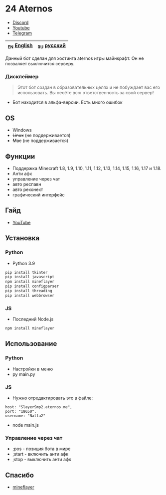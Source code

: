 # 24 Aternos

- [Discord](https://discord.gg/bjgpVAxgyE)
- [Youtube](https://youtube.com/c/fortcote)
- [Telegram](https://t.me/FortcoteTG)

| <sub>EN</sub> [English](README.md) | <sub>RU</sub> [русский](README_RU.md) |
|-------------------------|----------------------------|

Данный бот сделан для хостинга aternos игры майнкрафт. Он не позваляет выключится серверу.

### Дисклеймер

> Этот бот создан в образовательных целях и не побуждает вас его использовать. Вы несёте всю ответственность за свой сервер!

 - Бот находится в альфа-версии. Есть много ошибок

## OS

 * Windows
 * ~~Linux~~ (не поддерживается)
 * ~~Mac~~ (не поддерживается)

## Функции

 * Поддержка Minecraft 1.8, 1.9, 1.10, 1.11, 1.12, 1.13, 1.14, 1.15, 1.16, 1.17 и 1.18.
 * Анти афк
 * управление через чат
 * авто респавн
 * авто реконект
 * графический интерфейс

## Гайд

 * [YouTube](https://youtu.be/vpgzqO3YEDE)

## Установка

### Python

 * Python 3.9

```bash
pip install tkinter
pip install javascript
npm install mineflayer
pip install configparser
pip install threading
pip install webbrowser
```

### JS

 * Последний Node.js

```bash
npm install mineflayer
```

## Использование

### Python

 * Настройки в меню
 * py main.py

### JS

 * Нужно отредактировать это в файле:

```jsz
host: "SlayerSmp2.aternos.me",
port: "18650",
username: "Nalla2"
```
 * node main.js

### Управление через чат

 * ;pos - позиция бота в мире
 * ;start - включить анти афк
 * ;stop - выключить анти афк

## Спасибо

- [mineflayer](https://github.com/PrismarineJS/mineflayer)
